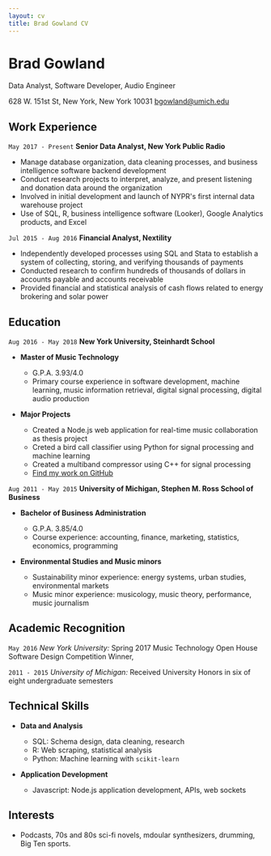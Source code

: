 ```yaml
---
layout: cv
title: Brad Gowland CV
---
```

# Brad Gowland
Data Analyst, Software Developer, Audio Engineer

628 W. 151st St,
New York, New York 10031
bgowland@umich.edu

## Work Experience

`May 2017 - Present`
__Senior Data Analyst, New York Public Radio__

* Manage database organization, data cleaning processes, and business intelligence software backend development
* Conduct research projects to interpret, analyze, and present listening and donation data around the organization
* Involved in initial development and launch of NYPR's first internal data warehouse project
* Use of SQL, R, business intelligence software (Looker), Google Analytics products, and Excel

`Jul 2015 - Aug 2016`
__Financial Analyst, Nextility__

- Independently developed processes using SQL and Stata to establish a system of collecting, storing, and verifying thousands of payments
- Conducted research to confirm hundreds of thousands of dollars in accounts payable and accounts receivable
- Provided financial and statistical analysis of cash flows related to energy brokering and solar power

## Education

`Aug 2016 - May 2018`
__New York University, Steinhardt School__

- **Master of Music Technology**
  - G.P.A. 3.93/4.0
  - Primary course experience in software development, machine learning, music information retrieval, digital signal
  processing, digital audio production
  
- **Major Projects**
  - Created a Node.js web application for real-time music collaboration as thesis project
  - Creted a bird call classifier using Python for signal processing and machine learning
  - Created a multiband compressor using C++ for signal processing
  - [Find my work on GitHub](https://github.com/bradgowland)


`Aug 2011 - May 2015`
__University of Michigan, Stephen M. Ross School of Business__

- **Bachelor of Business Administration** 
  - G.P.A. 3.85/4.0
  - Course experience: accounting, finance, marketing, statistics, economics, programming

- **Environmental Studies and Music minors**
  - Sustainability minor experience: energy systems, urban studies, environmental markets
  - Music minor experience: musicology, music theory, performance, music journalism

## Academic Recognition

`May 2016`
*New York University:* Spring 2017 Music Technology Open House Software Design Competition Winner, 

`2011 - 2015`
*University of Michigan:* Received University Honors in six of eight undergraduate semesters


## Technical Skills

- __Data and Analysis__
  - SQL: Schema design, data cleaning, research
  - R: Web scraping, statistical analysis
  - Python: Machine learning with `scikit-learn`
  
- __Application Development__
  - Javascript: Node.js application development, APIs, web sockets
  
## Interests 

- Podcasts, 70s and 80s sci-fi novels, mdoular synthesizers, drumming, Big Ten sports.

<!-- ### Footer
Last updated: Jan 2018 -->


